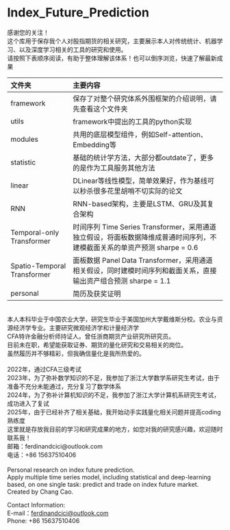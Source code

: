# Index_Future_Prediction
感谢您的关注！ <br>
这个库用于保存我个人对股指期货的相关研究，主要展示本人对传统统计、机器学习、以及深度学习相关的工具的研究和使用。 <br>
请按照下表顺序阅读，有助于整体理解该体系！也可以倒序浏览，快速了解最新成果 <br>

| 文件夹 | 主要内容 |
|:-------|:--------|
| framework |保存了对整个研究体系外围框架的介绍说明，请先查看这个文件夹|
| utils |framework中提出的工具的python实现  |
| modules |共用的底层模型组件，例如Self-attention、Embedding等  |
| statistic |基础的统计学方法，大部分都outdate了，更多的是作为工具服务其他方法  |
| linear |DLinear等线性模型，简单效果好，作为基线可以秒杀很多花里胡哨不切实际的论文 |
| RNN  |RNN-based架构，主要是LSTM、GRU及其复合架构|
| Temporal-only Transformer |时间序列 Time Series Transformer，采用通道独立假设，将面板数据降维成普通时间序列，不建模截面关系的单资产预测 sharpe = 0.6 |
| Spatio-Temporal Transformer |面板数据 Panel Data Transformer，采用通道相关假设，同时建模时间序列和截面关系，直接输出资产组合预测 sharpe = 1.1 |
| personal |简历及获奖证明|

 <br>
本人本科毕业于中国农业大学，研究生毕业于美国加州大学戴维斯分校。农业与资源经济学专业。主要研究微观经济学和计量经济学<br>
CFA特许金融分析师持证人。曾任浙商期货产业研究所研究员。 <br>
目前未在职，希望能获取证券、期货的量化研究和交易相关的岗位。 <br>
虽然履历并不够精彩，但我确信量化是我所热爱的。<br>
<br>
2022年，通过CFA三级考试<br>
2023年，为了弥补数学知识的不足，我参加了浙江大学数学系研究生考试，由于准备不充分未能通过，充分复习了数学体系<br>
2024年，为了弥补计算机知识的不足，我参加了浙江大学计算机系研究生考试，成功进入了复试<br>
2025年，由于已经补齐了相关基础，我开始动手实践量化相关问题并提高coding熟练度<br>
这里就是存放我目前的学习和研究成果的地方，如您对我的研究感兴趣，欢迎随时联系我！ <br>
邮箱：ferdinandcici@outlook.com <br>
电话：+86 15637510406 <br>
<br>
Personal research on index future prediction. <br>
Apply multiple time series model, including statistical and deep-learning based, on one single task: predict and trade on index future market. <br>
Created by Chang Cao.<br>

Contact Information:<br>
E-mail：ferdinandcici@outlook.com<br>
Phone: +86 15637510406<br>

